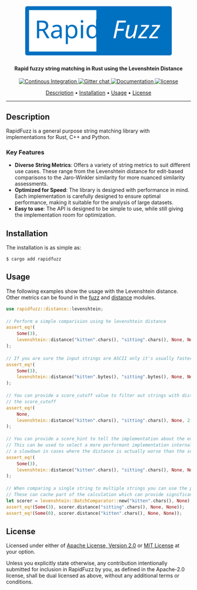 <h1 align="center">
<img src="https://raw.githubusercontent.com/maxbachmann/rapidfuzz/master/docs/img/RapidFuzz.svg?sanitize=true" alt="RapidFuzz" width="400">
</h1>
<h4 align="center">Rapid fuzzy string matching in Rust using the Levenshtein Distance</h4>

<p align="center">
  <a href="https://github.com/maxbachmann/rapidfuzz-rs/actions">
    <img src="https://github.com/maxbachmann/rapidfuzz-rs/workflows/Rust/badge.svg"
         alt="Continous Integration">
  </a>
  <a href="https://gitter.im/rapidfuzz/community">
    <img src="https://badges.gitter.im/rapidfuzz/community.svg"
         alt="Gitter chat">
  </a>
  <a href="https://maxbachmann.github.io/rapidfuzz">
    <img src="https://img.shields.io/badge/-documentation-blue"
         alt="Documentation">
  </a>
  <a href="https://img.shields.io/crates/l/rapidfuzz.svg">
    <img src="https://img.shields.io/crates/l/rapidfuzz.svg"
         alt="license">
  </a>
</p>

<p align="center">
  <a href="#description">Description</a> •
  <a href="#installation">Installation</a> •
  <a href="#usage">Usage</a> •
  <a href="#license">License</a>
</p>

---
## Description

RapidFuzz is a general purpose string matching library with implementations
for Rust, C++ and Python.

### Key Features

- **Diverse String Metrics**: Offers a variety of string metrics
  to suit different use cases. These range from the Levenshtein
  distance for edit-based comparisons to the Jaro-Winkler similarity for
  more nuanced similarity assessments.
- **Optimized for Speed**: The library is designed with performance in mind.
  Each implementation is carefully designed to ensure optimal performance,
  making it suitable for the analysis of large datasets.
- **Easy to use**: The API is designed to be simple to use, while still giving
  the implementation room for optimization.

## Installation

The installation is as simple as:
```console
$ cargo add rapidfuzz
```

## Usage

The following examples show the usage with the Levenshtein distance. Other metrics
can be found in the [fuzz](https://docs.rs/rapidfuzz/latest/rapidfuzz/fuzz/index.html) and [distance](https://docs.rs/rapidfuzz/latest/rapidfuzz/distance/index.html) modules.

```rust
use rapidfuzz::distance::levenshtein;

// Perform a simple comparision using he levenshtein distance
assert_eq!(
    Some(3),
    levenshtein::distance("kitten".chars(), "sitting".chars(), None, None, None)
);

// If you are sure the input strings are ASCII only it's usually faster to operate on bytes
assert_eq!(
    Some(3),
    levenshtein::distance("kitten".bytes(), "sitting".bytes(), None, None, None)
);

// You can provide a score_cutoff value to filter out strings with distance that is worse than
// the score_cutoff
assert_eq!(
    None,
    levenshtein::distance("kitten".chars(), "sitting".chars(), None, 2, None)
);

// You can provide a score_hint to tell the implementation about the expected score.
// This can be used to select a more performant implementation internally, but might cause
// a slowdown in cases where the distance is actually worse than the score_hint
assert_eq!(
    Some(3),
    levenshtein::distance("kitten".chars(), "sitting".chars(), None, None, Some(3))
);

// When comparing a single string to multiple strings you can use the provided `BatchComparators`.
// These can cache part of the calculation which can provide significant speedups
let scorer = levenshtein::BatchComparator::new("kitten".chars(), None);
assert_eq!(Some(3), scorer.distance("sitting".chars(), None, None));
assert_eq!(Some(0), scorer.distance("kitten".chars(), None, None));
```


## License
Licensed under either of [Apache License, Version
2.0](https://github.com/maxbachmann/rapidfuzz-rs/blob/main/LICENSE-APACHE) or [MIT License](https://github.com/maxbachmann/rapidfuzz-rs/blob/main/LICENSE-MIT) at your option.

Unless you explicitly state otherwise, any contribution intentionally submitted
for inclusion in RapidFuzz by you, as defined in the Apache-2.0 license, shall be
dual licensed as above, without any additional terms or conditions.

